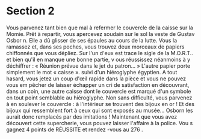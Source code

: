 # Section 2

Vous parvenez tant bien que mal à refermer le couvercle de la caisse sur la Momie. Prêt à
repartir, vous apercevez soudain sur le sol la veste de Gustav Osbor n. Elle a dû glisser de
ses épaules au cours de la lutte. Vous la ramassez et, dans ses poches, vous trouvez deux
morceaux de papiers chiffonnés que vous dépliez. Sur l'un d'eux est trace le sigle de la
M.O.R.T.. et bien qu'il en manque une bonne partie, v ous réussissez néanmoins à y
déchiffrer : « Réunion prévue dans le jet du patron... » L'autre papier porte simplement le
mot « caisse ». suivi d'un hiéroglyphe égyptien. A tout hasard, vous jetez un coup d'œil
rapide dans la pièce et vous ne pouvez vous em pêcher de laisser échapper un cri de
satisfaction en découvrant, dans un coin, une autre caisse dont le couvercle est marqué
d'un symbole en tout point semblable au hiéroglyphe. Non sans difficulté, vous parvenez
à en soulever le couvercle : à l'intérieur se trouvent des bijoux en or ! Et des bijoux qui
ressemblent fort à ceux qui sont exposés au musée... Osborn les aurait donc remplacés
par des imitations ! Maintenant que vous avez découvert cette supercherie, vous pouvez
laisser l'affaire à la police. Vou s gagnez 4 points de RÉUSSITE et rendez -vous au  276 .